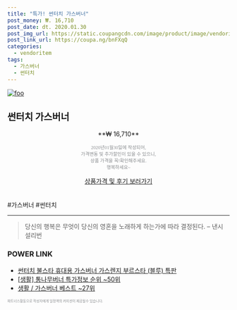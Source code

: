 ```yaml
--- 
title: "특가! 썬터치 가스버너" 
post_money: ₩. 16,710 
post_date: dt. 2020.01.30 
post_img_url: https://static.coupangcdn.com/image/product/image/vendoritem/2016/07/05/3000158438/380b917b-dac9-4427-b53a-2490c16d4b12.jpg 
post_link_url: https://coupa.ng/bnFXqQ 
categories: 
  - vendoritem 
tags: 
  - 가스버너 
  - 썬터치 
--- 
```

[![foo](https://static.coupangcdn.com/image/product/image/vendoritem/2016/07/05/3000158438/380b917b-dac9-4427-b53a-2490c16d4b12.jpg)](https://coupa.ng/bnFXqQ) 

## 썬터치 가스버너 
<p style="text-align: center;">**₩ 16,710**</p> 
<p style="text-align: center;"><span style="color: #898c8f; font-family: Georgia,Times,serif; font-size: 0.75em;">2020년01월30일에 작성되어, <br>가격변동 및 추가할인이 있을 수 있으니,<br> 상품 가격을 꼭!확인해주세요.<br>행복하세요~</span> 
</p>	 
<div markdown="0" style="text-align: center;"><a href="https://coupa.ng/bnFXqQ" class="btn btn--success">상품가격 및 후기 보러가기</a></div> 
<br><br> 
  #가스버너 #썬터치 
<hr> 

> 당신의 행복은 무엇이 당신의 영혼을 노래하게 하는가에 따라 결정된다. – 낸시 설리번 


### POWER LINK

* <a href="https://blog.naver.com/an0733/221785457722" target="_blank">썬터치 불스타 휴대용 가스버너 가스렌지 부르스타 (블루) 특판</a>
* <a href="https://blog.naver.com/sakai111/221778048778" target="_blank"> [생활] 통나무버너 특가정보 순위 ~50위</a>
* <a href="https://blog.naver.com/santokki14/221785256475" target="_blank">생활 / 가스버너 베스트 ~27위</a>

<span style="color: #898c8f; font-family: Georgia,Times,serif; font-size: 0.55em;">파트너스활동으로 작성자에게 일정액의 커미션이 제공될수 있습니다.</span> 
